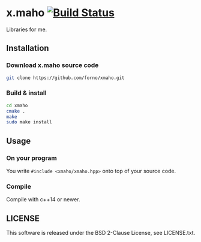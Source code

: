 # x.maho [![Build Status](https://travis-ci.org/forno/xmaho.svg?branch=master)](https://travis-ci.org/forno/xmaho)
Libraries for me.

## Installation
### Download x.maho source code

```bash
git clone https://github.com/forno/xmaho.git
```

### Build & install

```bash
cd xmaho
cmake .
make
sudo make install
```

## Usage
### On your program
You write `#include <xmaho/xmaho.hpp>` onto top of your source code.

### Compile
Compile with c++14 or newer.

## LICENSE
This software is released under the BSD 2-Clause License, see LICENSE.txt.
